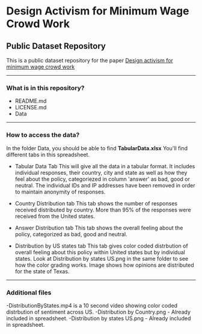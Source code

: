 # Design Activism for Minimum Wage Crowd Work
## Public Dataset Repository
This is a public dataset repository for the paper [Design activism for minimum wage crowd work](https://arxiv.org/abs/1706.10097)

---
### What is in this repository?
- README.md
- LICENSE.md
- Data

---
### How to access the data?
In the folder Data, you should be able to find <b>TabularData.xlsx</b>
You'll find different tabs in this spreadsheet.
- Tabular Data Tab
This will give all the data in a tabular format. It includes individual responses, their country, city and state as well as how they feel about the policy, categoriezed in column 'answer' as bad, good or neutral. The individual IDs and IP addresses have been removed in order to maintain anonymity of responses.

- Country Distribution tab
This tab shows the number of responses received distributed by country. More than 95% of the responses were received from the United states.

- Answer Distribution tab
This tab shows the overall feeling about the policy, categorized as bad, good and neutral.

- Distribution by US states tab
This tab gives color coded distrbution of overall feeling about this policy within United states but by individual states.
Look at Distribution by states US.png in the same folder to see how the color grading works. Image shows how opinions are distributed for the state of Texas.

---
### Additional files
-DistributionByStates.mp4 is a 10 second video showing color coded distrbution of sentiment across US.
-Distribution by Country.png - Already included in spreadsheet.
-Distribution by states US.png - Already included in spreadsheet.